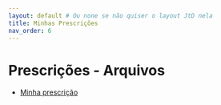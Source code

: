 ```yaml
---
layout: default # Ou none se não quiser o layout JtD nela
title: Minhas Prescrições
nav_order: 6
---
```


# Prescrições - Arquivos

* <a href="/prescricoes/minhas_prescricoes.html">Minha prescrição</a>
